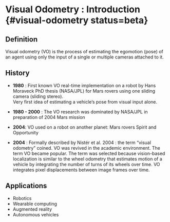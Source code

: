 # Visual Odometry : Introduction {#visual-odometry status=beta}

## Definition
Visual odometry (VO) is the process of estimating the egomotion (pose) of an agent using only the input of a single or multiple cameras attached to it.

## History

* **1980** : First known VO real-time implementation on a robot by Hans Moraveck PhD thesis
            (NASA/JPL) for Mars rovers using one sliding camera (sliding stereo).  
            Very first idea of estimating a vehicle’s pose from visual input alone.
* **1980 - 2000** : The VO research was dominated by NASA/JPL in preparation of 2004 Mars mission
* **2004**: VO used on a robot on another planet: Mars rovers Spirit and Opportunity

* **2004**  :   Formally described by Nistér et al. 2004 : the term “visual odometry” coined.
               VO was revived in the academic environment. The term VO became popular.
               The term was selected because vision-based localization is similar to the wheel
               odometry that estimates motion of a vehicle by integrating the number of turns of its
               wheels over time.
               VO integrates pixel displacements between image frames over time.

## Applications

* Robotics
* Wearable computing
* Augmented reality
* Autonomous vehicles
